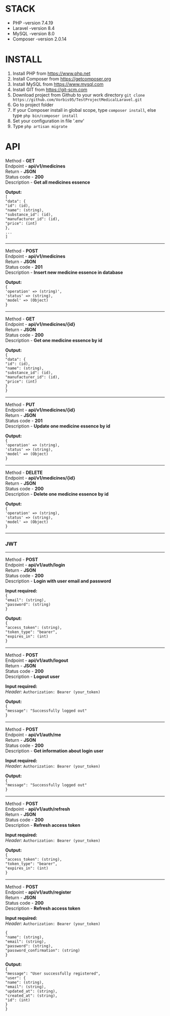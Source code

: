 STACK
============================================
* PHP -version 7.4.19
* Laravel -version 8.4
* MySQL -version 8.0
* Composer -version 2.0.14

INSTALL
============================================
1. Install PHP from https://www.php.net
2. Install Composer from https://getcomposer.org
3. Install MySQL from https://www.mysql.com
4. Install GIT from https://git-scm.com
5. Download project from Github to your work directory `git clone https://github.com/Vorbis95/TestProjectMedicalLaravel.git`
6. Go to project folder
7. If your Сomposer install in global scope, type `composer install`, else type `php bin/composer install`
8. Set your configuration in file '.env'
9. Type `php artisan migrate`

API
============================================

Method - **GET**  
Endpoint - **api/v1/medicines**  
Return - **JSON**  
Status code - **200**  
Description - **Get all medicines essence**

**Output:**  
`[`   
   `"data": {`  
        `"id": (id),`  
        `"name": (string),`  
        `"substance_id": (id),`  
        `"manufacturer_id": (id),`  
        `"price": (int)`  
    `},`  
   `...`  
`]`

***

Method - **POST**  
Endpoint - **api/v1/medicines**  
Return - **JSON**  
Status code - **201**  
Description - **Insert new medicine essence in database**

**Output:**  
`{`  
   `'operation' => (string)',`  
   `'status' => (string),`  
   `'model' => (Object)`  
`}`

***

Method - **GET**  
Endpoint - **api/v1/medicines/{id}**  
Return - **JSON**  
Status code - **200**  
Description - **Get one medicine essence by id**

**Output:**  
`{`  
   `"data": {`  
      `"id": (id),`  
      `"name": (string),`  
      `"substance_id": (id),`  
      `"manufacturer_id": (id),`  
      `"price": (int)`  
   `}`  
`}`

***

Method - **PUT**  
Endpoint - **api/v1/medicines/{id}**  
Return - **JSON**  
Status code - **201**  
Description - **Update one medicine essence by id**

**Output:**  
`{`  
   `'operation' => (string),`  
   `'status' => (string),`  
   `'model' => (Object)`  
`}`

***

Method - **DELETE**  
Endpoint - **api/v1/medicines/{id}**  
Return - **JSON**  
Status code - **200**  
Description - **Delete one medicine essence by id**

**Output:**  
`{`  
   `'operation' => (string),`  
   `'status' => (string),`  
   `'model' => (Object)`  
`}`

***
### JWT ###

***
Method - **POST**  
Endpoint - **api/v1/auth/login**  
Return - **JSON**  
Status code - **200**  
Description - **Login with user email and password**

**Input required:**  
`{`  
   `"email": (string),`  
   `"password": (string)`  
`}`

**Output:**  
`{`  
    `"access_token": (string),`  
    `"token_type": "bearer",`  
    `"expires_in": (int)`  
`}`

***

Method - **POST**  
Endpoint - **api/v1/auth/logout**  
Return - **JSON**  
Status code - **200**  
Description - **Logout user**

**Input required:**  
*Header:*
   `Authorization: Bearer (your_token)`

**Output:**  
`{`  
    `"message": "Successfully logged out"`  
`}`  

***

Method - **POST**  
Endpoint - **api/v1/auth/me**  
Return - **JSON**  
Status code - **200**  
Description - **Get information about login user**

**Input required:**  
*Header:*
   `Authorization: Bearer (your_token)`

**Output:**  
`{`  
    `"message": "Successfully logged out"`  
`}`

***

Method - **POST**  
Endpoint - **api/v1/auth/refresh**  
Return - **JSON**  
Status code - **200**  
Description - **Refresh access token**  

**Input required:**  
*Header:*
   `Authorization: Bearer (your_token)`

**Output:**  
`{`  
    `"access_token": (string),`  
    `"token_type": "bearer",`  
    `"expires_in": (int)`  
`}`

***

Method - **POST**  
Endpoint - **api/v1/auth/register**  
Return - **JSON**  
Status code - **200**  
Description - **Refresh access token**  

**Input required:**  
*Header:*
   `Authorization: Bearer (your_token)`

`{`  
   `"name": (string),`  
   `"email": (string),`  
   `"password": (string),`  
   `"password_confirmation": (string)`  
`}`

**Output:**  
`{`  
    `"message": "User successfully registered",`  
    `"user": {`  
        `"name": (string),`  
        `"email": (string),`  
        `"updated_at": (string),`  
        `"created_at": (string),`  
        `"id": (int)`  
    `}`  
`}`  